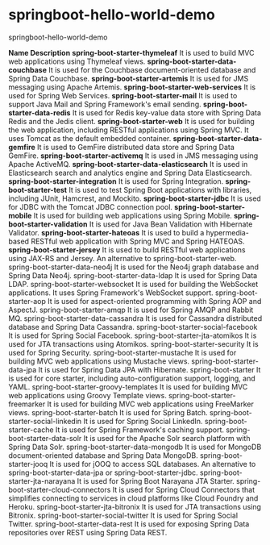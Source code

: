 # springboot-hello-world-demo
springboot-hello-world-demo


**Name	                    Description**
**spring-boot-starter-thymeleaf**	It is used to build MVC web applications using Thymeleaf views.
**spring-boot-starter-data-couchbase**	It is used for the Couchbase document-oriented database and Spring Data Couchbase.
**spring-boot-starter-artemis**	It is used for JMS messaging using Apache Artemis.
**spring-boot-starter-web-services**	It is used for Spring Web Services.
**spring-boot-starter-mail**	It is used to support Java Mail and Spring Framework's email sending.
**spring-boot-starter-data-redis**	It is used for Redis key-value data store with Spring Data Redis and the Jedis client.
**spring-boot-starter-web**	It is used for building the web application, including RESTful applications using Spring MVC. It uses Tomcat as the default embedded container.
**spring-boot-starter-data-gemfire**	It is used to GemFire distributed data store and Spring Data GemFire.
**spring-boot-starter-activemq**	It is used in JMS messaging using Apache ActiveMQ.
**spring-boot-starter-data-elasticsearch**	It is used in Elasticsearch search and analytics engine and Spring Data Elasticsearch.
**spring-boot-starter-integration**	It is used for Spring Integration.
**spring-boot-starter-test**	It is used to test Spring Boot applications with libraries, including JUnit, Hamcrest, and Mockito.
**spring-boot-starter-jdbc**	It is used for JDBC with the Tomcat JDBC connection pool.
**spring-boot-starter-mobile**	It is used for building web applications using Spring Mobile.
**spring-boot-starter-validation**	It is used for Java Bean Validation with Hibernate Validator.
**spring-boot-starter-hateoas**	It is used to build a hypermedia-based RESTful web application with Spring MVC and Spring HATEOAS.
**spring-boot-starter-jersey**	It is used to build RESTful web applications using JAX-RS and Jersey. An alternative to spring-boot-starter-web.
spring-boot-starter-data-neo4j	It is used for the Neo4j graph database and Spring Data Neo4j.
spring-boot-starter-data-ldap	It is used for Spring Data LDAP.
spring-boot-starter-websocket	It is used for building the WebSocket applications. It uses Spring Framework's WebSocket support.
spring-boot-starter-aop	It is used for aspect-oriented programming with Spring AOP and AspectJ.
spring-boot-starter-amqp	It is used for Spring AMQP and Rabbit MQ.
spring-boot-starter-data-cassandra	It is used for Cassandra distributed database and Spring Data Cassandra.
spring-boot-starter-social-facebook	It is used for Spring Social Facebook.
spring-boot-starter-jta-atomikos	It is used for JTA transactions using Atomikos.
spring-boot-starter-security	It is used for Spring Security.
spring-boot-starter-mustache	It is used for building MVC web applications using Mustache views.
spring-boot-starter-data-jpa	It is used for Spring Data JPA with Hibernate.
spring-boot-starter	It is used for core starter, including auto-configuration support, logging, and YAML.
spring-boot-starter-groovy-templates	It is used for building MVC web applications using Groovy Template views.
spring-boot-starter-freemarker	It is used for building MVC web applications using FreeMarker views.
spring-boot-starter-batch	It is used for Spring Batch.
spring-boot-starter-social-linkedin	It is used for Spring Social LinkedIn.
spring-boot-starter-cache	It is used for Spring Framework's caching support.
spring-boot-starter-data-solr	It is used for the Apache Solr search platform with Spring Data Solr.
spring-boot-starter-data-mongodb	It is used for MongoDB document-oriented database and Spring Data MongoDB.
spring-boot-starter-jooq	It is used for jOOQ to access SQL databases. An alternative to spring-boot-starter-data-jpa or spring-boot-starter-jdbc.
spring-boot-starter-jta-narayana	It is used for Spring Boot Narayana JTA Starter.
spring-boot-starter-cloud-connectors	It is used for Spring Cloud Connectors that simplifies connecting to services in cloud platforms like Cloud Foundry and Heroku.
spring-boot-starter-jta-bitronix	It is used for JTA transactions using Bitronix.
spring-boot-starter-social-twitter	It is used for Spring Social Twitter.
spring-boot-starter-data-rest	It is used for exposing Spring Data repositories over REST using Spring Data REST.
